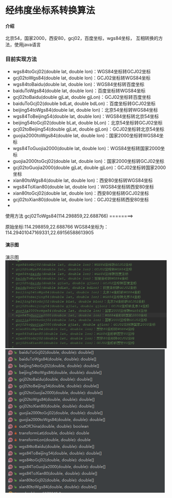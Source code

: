 # 经纬度坐标系转换算法

#### 介绍
北京54，国家2000，西安80，gcj02，百度坐标，wgs84坐标， 互相转换的方法，使用java语言


### 目前实现方法
 * wgs84toGcj02(double lat, double lon)：WGS84坐标转GCJ02坐标
 * gcj02toWgs84(double lat, double lon)：GCJ02坐标转WGS84坐标
 * wgs84toBaidu(double lat, double lon)：WGS84坐标转百度坐标
 * baiduToWgs84(double lat, double lon)：百度坐标转WGS84坐标
 * gcj02toBaidu(double gjLat, double gjLon)：GCJ02坐标转百度坐标
 * baiduToGcj02(double bdLat, double bdLon)：百度坐标转GCJ02坐标
 * beijing54toWgs84(double lat, double lon)：北京54坐标转WGS84坐标
 * wgs84ToBeijing54(double lat, double lon)：WGS84坐标转北京54坐标
 * beijing54toGcj02(double bLat, double bLon)：北京54坐标转GCJ02坐标
 * gcj02toBeijing54(double gjLat, double gjLon)：GCJ02坐标转北京54坐标
 * guojia2000toWgs84(double lat, double lon)：国家2000坐标转WGS84坐标
 * wgs84ToGuojia2000(double lat, double lon)：WGS84坐标转国家2000坐标
 * guojia2000toGcj02(double lat, double lon)：国家2000坐标转GCJ02坐标
 * gcj02toGuojia2000(double gjLat, double gjLon)：GCJ02坐标转国家2000坐标
 * xian80toWgs84(double lat, double lon)：西安80坐标转WGS84坐标
 * wgs84ToXian80(double lat, double lon)：WGS84坐标转西安80坐标
 * xian80toGcj02(double lat, double lon)：西安80坐标转GCJ02坐标
 * gcj02toXian80(double lat, double lon)：GCJ02坐标转西安80坐标
 *


使用方法
gcj02ToWgs84(114.298859,22.688766)
========>

原始坐标:114.298859,22.688766
WGS84坐标为：114.29401047169331,22.69156588613905


#### 演示图
演示图
![输入图片说明](images/1.png)
![输入图片说明](images/2.png)